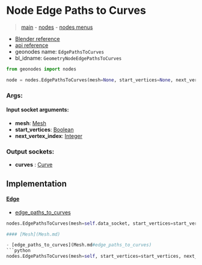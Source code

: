 # Node Edge Paths to Curves

> [main](../structure.md) - [nodes](nodes.md) - [nodes menus](nodes_menus.md)

- [Blender reference](https://docs.blender.org/manual/en/latest/modeling/geometry_nodes/mesh/edge_paths_to_curves.html)
- [api reference](https://docs.blender.org/api/current/bpy.types.GeometryNodeEdgePathsToCurves.html)
- geonodes name: `EdgePathsToCurves`
- bl_idname: `GeometryNodeEdgePathsToCurves`

```python
from geonodes import nodes

node = nodes.EdgePathsToCurves(mesh=None, start_vertices=None, next_vertex_index=None)
```

### Args:

#### Input socket arguments:

- **mesh**: [Mesh](Mesh.md)
- **start_vertices**: [Boolean](Boolean.md)
- **next_vertex_index**: [Integer](Integer.md)

### Output sockets:

- **curves** : [Curve](Curve.md)

## Implementation

#### [Edge](Edge.md)

 - [edge_paths_to_curves](Edge.md#edge_paths_to_curves)
  ```python
  nodes.EdgePathsToCurves(mesh=self.data_socket, start_vertices=start_vertices, next_vertex_index=next_vertex_index  ```

#### [Mesh](Mesh.md)

 - [edge_paths_to_curves](Mesh.md#edge_paths_to_curves)
  ```python
  nodes.EdgePathsToCurves(mesh=self, start_vertices=start_vertices, next_vertex_index=next_vertex_index  ```

